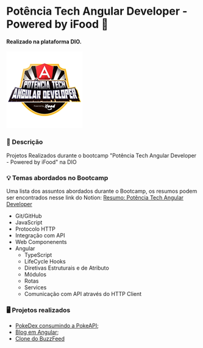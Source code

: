 # Potência Tech Angular Developer - Powered by iFood 🚀
#### Realizado na plataforma DIO.

![Logo Potência Tech Angular Developer - Powered by iFood](/src/logo-potencia-tech.webp)

### 🧭 Descrição
Projetos Realizados durante o bootcamp "Potência Tech Angular Developer - Powered by iFood" na DIO

### 💡 Temas abordados no Bootcamp
Uma lista dos assuntos abordados durante o Bootcamp, os resumos podem ser encontrados nesse link do Notion: 
[Resumo: Potência Tech Angular Developer](https://www.notion.so/Pot-ncia-Tech-Angular-Developer-ed4829ef9f05472bb751c6d01621f04f?pvs=4)
- Git/GitHub
- JavaScript
- Protocolo HTTP
- Integração com API
- Web Componenents
- Angular
    - TypeScript
    - LifeCycle Hooks
    - Diretivas Estruturais e de Atributo
    - Módulos
    - Rotas
    - Services
    - Comunicação com API através do HTTP Client

### 🖥️ Projetos realizados
- [PokeDex consumindo a PokeAPI](https://github.com/GuilhermeRS92/potencia-tech-angular-developer-dio/tree/main/projeto-pokedex);
- [Blog em Angular](https://github.com/GuilhermeRS92/potencia-tech-angular-developer-dio/tree/main/projeto-blog);
- [Clone do BuzzFeed](https://github.com/GuilhermeRS92/potencia-tech-angular-developer-dio/tree/main/projeto-quiz-feed)